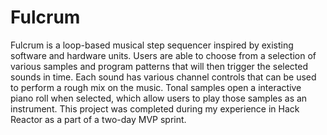 # Fulcrum
Fulcrum is a loop-based musical step sequencer inspired by existing software and hardware units. Users are able to choose from a selection of various samples and program patterns that will then trigger the selected sounds in time. Each sound has various channel controls that can be used to perform a rough mix on the music. Tonal samples open a interactive piano roll when selected, which allow users to play those samples as an instrument.
This project was completed during my experience in Hack Reactor as a part of a two-day MVP sprint.
